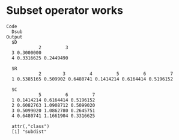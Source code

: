 # Subset operator works

    Code
      Dsub
    Output
      $D
                2         3
      3 0.3000000          
      4 0.3316625 0.2449490
      
      $R
                2        3         4         5         6         7
      1 0.5385165 0.509902 0.6480741 0.1414214 0.6164414 0.5196152
      
      $C
                5         6         7
      1 0.1414214 0.6164414 0.5196152
      2 0.6082763 1.0908712 0.5099020
      3 0.5099020 1.0862780 0.2645751
      4 0.6480741 1.1661904 0.3316625
      
      attr(,"class")
      [1] "subdist"


